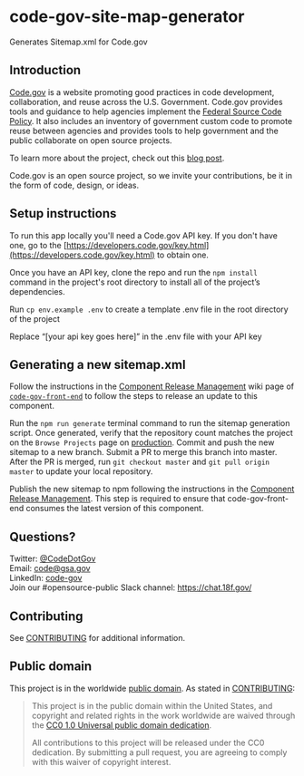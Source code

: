 # code-gov-site-map-generator
Generates Sitemap.xml for Code.gov

## Introduction

[Code.gov](https://code.gov) is a website promoting good practices in code development, collaboration, and reuse across the U.S.  Government. Code.gov provides tools and guidance to help agencies implement the [Federal Source Code Policy](https://sourcecode.cio.gov). It also includes an inventory of government custom code to promote reuse between agencies and provides tools to help government and the public collaborate on open source projects.

To learn more about the project, check out this [blog post](https://www.whitehouse.gov/blog/2016/08/08/peoples-code).

Code.gov is an open source project, so we invite your contributions, be it in the form of code, design, or ideas.

## Setup instructions
To run this app locally you'll need a Code.gov API key. If you don't have one, go to the [https://developers.code.gov/key.html](https://developers.code.gov/key.html) to obtain one.

Once you have an API key, clone the repo and run the `npm install` command in the project's root directory to install all of the project’s dependencies.

Run `cp env.example .env` to create a template .env file in the root directory of the project 

Replace “[your api key goes here]” in the .env file with your API key

## Generating a new sitemap.xml

Follow the instructions in the [Component Release Management](https://github.com/GSA/code-gov-front-end/wiki/Component-release-management) wiki page of [`code-gov-front-end`](https://github.com/GSA/code-gov-front-end) to follow the steps to release an update to this component.

Run the `npm run generate` terminal command to run the sitemap generation script. Once generated, verify that the repository count matches the project on the `Browse Projects` page on [production](https://code.gov/browse-projects?page=1&size=10&sort=data_quality). Commit and push the new sitemap to a new branch. Submit a PR to merge this branch into master. After the PR is merged, run `git checkout master` and `git pull origin master` to update your local repository.

Publish the new sitemap to npm following the instructions in the [Component Release Management](https://github.com/GSA/code-gov-front-end/wiki/Component-release-management). This step is required to ensure that code-gov-front-end consumes the latest version of this component.


## Questions?

Twitter: [@CodeDotGov](https://twitter.com/CodeDotGov) <br />
Email: [code@gsa.gov](mailto:code@gsa.gov) <br />
LinkedIn: [code-gov](https://www.linkedin.com/company/code-gov)<br />
Join our #opensource-public Slack channel: https://chat.18f.gov/<br />

## Contributing

See [CONTRIBUTING](CONTRIBUTING.md) for additional information.

## Public domain

This project is in the worldwide [public domain](LICENSE.md). As stated in [CONTRIBUTING](CONTRIBUTING.md):

> This project is in the public domain within the United States, and copyright and related rights in the work worldwide are waived through the [CC0 1.0 Universal public domain dedication](https://creativecommons.org/publicdomain/zero/1.0/).
>
> All contributions to this project will be released under the CC0 dedication. By submitting a pull request, you are agreeing to comply with this waiver of copyright interest.
